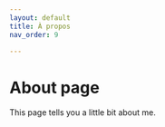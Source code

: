 ```yaml
---
layout: default
title: À propos
nav_order: 9

---
```

# About page

This page tells you a little bit about me.
